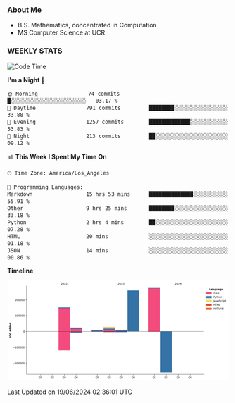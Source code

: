 ### About Me

- B.S. Mathematics, concentrated in Computation
- MS Computer Science at UCR


### WEEKLY STATS
<!--START_SECTION:waka-->
![Code Time](http://img.shields.io/badge/Code%20Time-184%20hrs%2046%20mins-blue)

**I'm a Night 🦉** 

```text
🌞 Morning                74 commits          █░░░░░░░░░░░░░░░░░░░░░░░░   03.17 % 
🌆 Daytime                791 commits         ████████░░░░░░░░░░░░░░░░░   33.88 % 
🌃 Evening                1257 commits        █████████████░░░░░░░░░░░░   53.83 % 
🌙 Night                  213 commits         ██░░░░░░░░░░░░░░░░░░░░░░░   09.12 % 
```


📊 **This Week I Spent My Time On** 

```text
🕑︎ Time Zone: America/Los_Angeles

💬 Programming Languages: 
Markdown                 15 hrs 53 mins      ██████████████░░░░░░░░░░░   55.91 % 
Other                    9 hrs 25 mins       ████████░░░░░░░░░░░░░░░░░   33.18 % 
Python                   2 hrs 4 mins        ██░░░░░░░░░░░░░░░░░░░░░░░   07.28 % 
HTML                     20 mins             ░░░░░░░░░░░░░░░░░░░░░░░░░   01.18 % 
JSON                     14 mins             ░░░░░░░░░░░░░░░░░░░░░░░░░   00.86 % 
```

**Timeline**

![Lines of Code chart](https://raw.githubusercontent.com/nickocruzm/nickocruzm/main/assets/bar_graph.png)


 Last Updated on 19/06/2024 02:36:01 UTC
<!--END_SECTION:waka-->
